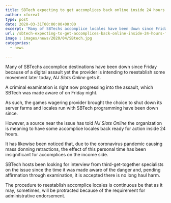 ```yaml
---
title: SBTech expecting to get accomplices back online inside 24 hours following digital attack
author: xforeal 
type: post
date: 2020-03-31T00:00:00+00:00
excerpt: 'Many of SBTechs accomplice locales have been down since Friday because of a digital assault yet the provider is intending to reestablish some movement later today, NJ Slots Online understands '
url: /sbtech-expecting-to-get-accomplices-back-online-inside-24-hours-following-digital-attack/
image : images/news/2020/04/SBtech.jpg
categories:
  - news

---
```

Many of SBTechs accomplice destinations have been down since Friday because of a digital assault yet the provider is intending to reestablish some movement later today, _NJ Slots Online_ gets it. 

A criminal examination is right now progressing into the assault, which SBTech was made aware of on Friday night. 

As such, the games wagering provider brought the choice to shut down its server farms and locales run with SBTech programming have been down since. 

However, a source near the issue has told _NJ Slots Online_ the organization is meaning to have some accomplice locales back ready for action inside 24 hours. 

It has likewise been noticed that, due to the coronavirus pandemic causing mass donning retractions, the effect of this personal time has been insignificant for accomplices on the income side. 

SBTech hosts been looking for interview from third-get-together specialists on the issue since the time it was made aware of the danger and, pending affirmation through examination, it is accepted there is no long haul harm. 

The procedure to reestablish accomplice locales is continuous be that as it may, sometimes, will be protracted because of the requirement for administrative endorsement.